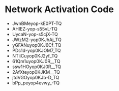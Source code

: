 # Network Activation Code
* JwnBMeyop-kE0PT-TQ
* AHIEZ-yop-s55vL-TQ
* UycaN-yop-s5cjX-TQ
* JWzM2-yop0KJhAj_TQ
* yGFANuyop0KJ6Cf_TQ
* PDc1d-yop0KJOM7_TQ
* NTiiCuyop0KJ2yf_TQ
* 61Qm1uyop0KJ0R__TQ
* ssw1HOyop0KJ0R__TQ
* 2AfXteyop0KJKM__TQ
* jtdVGOyop0KJb-D_TQ
* bPp_peyop4evwy_-TQ